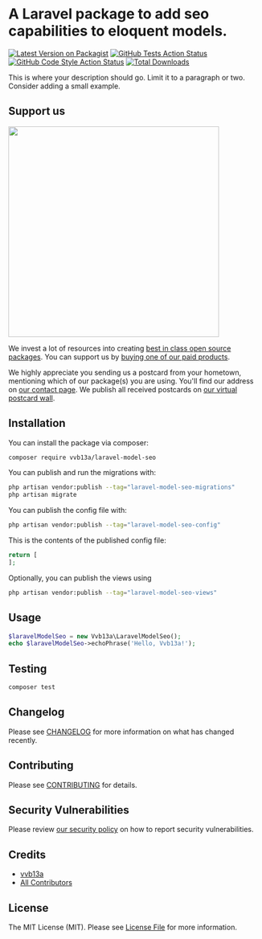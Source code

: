 # A Laravel package to add seo capabilities to eloquent models.

[![Latest Version on Packagist](https://img.shields.io/packagist/v/vvb13a/laravel-model-seo.svg?style=flat-square)](https://packagist.org/packages/vvb13a/laravel-model-seo)
[![GitHub Tests Action Status](https://img.shields.io/github/actions/workflow/status/vvb13a/laravel-model-seo/run-tests.yml?branch=main&label=tests&style=flat-square)](https://github.com/vvb13a/laravel-model-seo/actions?query=workflow%3Arun-tests+branch%3Amain)
[![GitHub Code Style Action Status](https://img.shields.io/github/actions/workflow/status/vvb13a/laravel-model-seo/fix-php-code-style-issues.yml?branch=main&label=code%20style&style=flat-square)](https://github.com/vvb13a/laravel-model-seo/actions?query=workflow%3A"Fix+PHP+code+style+issues"+branch%3Amain)
[![Total Downloads](https://img.shields.io/packagist/dt/vvb13a/laravel-model-seo.svg?style=flat-square)](https://packagist.org/packages/vvb13a/laravel-model-seo)

This is where your description should go. Limit it to a paragraph or two. Consider adding a small example.

## Support us

[<img src="https://github-ads.s3.eu-central-1.amazonaws.com/laravel-model-seo.jpg?t=1" width="419px" />](https://spatie.be/github-ad-click/laravel-model-seo)

We invest a lot of resources into creating [best in class open source packages](https://spatie.be/open-source). You can support us by [buying one of our paid products](https://spatie.be/open-source/support-us).

We highly appreciate you sending us a postcard from your hometown, mentioning which of our package(s) you are using. You'll find our address on [our contact page](https://spatie.be/about-us). We publish all received postcards on [our virtual postcard wall](https://spatie.be/open-source/postcards).

## Installation

You can install the package via composer:

```bash
composer require vvb13a/laravel-model-seo
```

You can publish and run the migrations with:

```bash
php artisan vendor:publish --tag="laravel-model-seo-migrations"
php artisan migrate
```

You can publish the config file with:

```bash
php artisan vendor:publish --tag="laravel-model-seo-config"
```

This is the contents of the published config file:

```php
return [
];
```

Optionally, you can publish the views using

```bash
php artisan vendor:publish --tag="laravel-model-seo-views"
```

## Usage

```php
$laravelModelSeo = new Vvb13a\LaravelModelSeo();
echo $laravelModelSeo->echoPhrase('Hello, Vvb13a!');
```

## Testing

```bash
composer test
```

## Changelog

Please see [CHANGELOG](CHANGELOG.md) for more information on what has changed recently.

## Contributing

Please see [CONTRIBUTING](CONTRIBUTING.md) for details.

## Security Vulnerabilities

Please review [our security policy](../../security/policy) on how to report security vulnerabilities.

## Credits

- [vvb13a](https://github.com/vvb13a)
- [All Contributors](../../contributors)

## License

The MIT License (MIT). Please see [License File](LICENSE.md) for more information.
